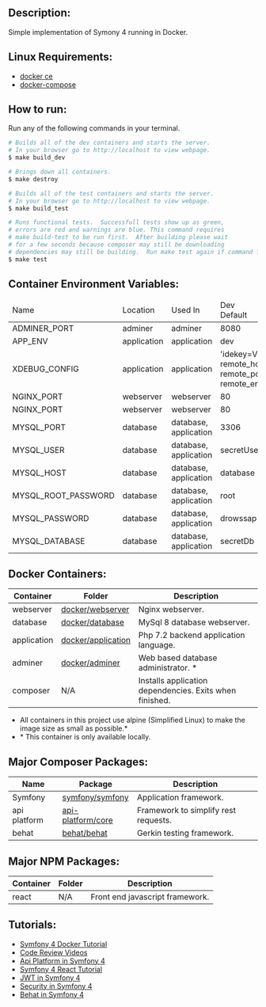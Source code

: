 
## **Description:** ##
Simple implementation of Symony 4 running in Docker. 


## **Linux Requirements:** ##
* [docker ce](https://docs.docker.com/install/linux/docker-ce/ubuntu/)
* [docker-compose](https://docs.docker.com/compose/install/)


## **How to run:** ##

Run any of the following commands in your terminal.

```bash
# Builds all of the dev containers and starts the server.  
# In your browser go to http://localhost to view webpage.
$ make build_dev

# Brings down all containers.
$ make destroy

# Builds all of the test containers and starts the server.    
# In your browser go to http://localhost to view webpage.
$ make build_test

# Runs functional tests.  Successfull tests show up as green, 
# errors are red and warnings are blue. This command requires 
# make build-test to be run first.  After building please wait 
# for a few seconds because composer may still be downloading
# dependencies may still be building.  Run make test again if command fails.
$ make test
```


## **Container Environment Variables:** ##

<table>
  <thead>
    <tr>
      <td>Name</td>
      <td>Location</td>
      <td>Used In</td>
      <td>Dev Default</td>
      <td>Test Default</td>
    </tr>
  </thead>
  <tbody>
    <tr>
      <td>ADMINER_PORT</td>
      <td>adminer</td>
      <td>adminer</td>
      <td colspan="2">8080</td>
    </tr>
    <tr>
      <td>APP_ENV</td>
      <td>application</td>
      <td>application</td>
      <td>dev</td>
      <td>test</td>
    </tr>
    <tr>
      <td>XDEBUG_CONFIG</td>
      <td>application</td>
      <td>application</td>
      <td colspan="2">'idekey=VSCODE remote_host=172.17.0.1 remote_port=9090 remote_enable=1'</td>
    </tr>
    <tr>
      <td>NGINX_PORT</td>
      <td>webserver</td>
      <td>webserver</td>
      <td colspan="2">80</td>
    </tr>
    <tr>
      <td>NGINX_PORT</td>
      <td>webserver</td>
      <td>webserver</td>
      <td colspan="2">80</td>
    </tr>
    <tr>
      <td>MYSQL_PORT</td>
      <td>database</td>
      <td>database, application</td>
      <td colspan="2">3306</td>
    </tr>
    <tr>
      <td>MYSQL_USER</td>
      <td>database</td>
      <td>database, application</td>
      <td colspan="2">secretUser</td>
    </tr>
    <tr>
      <td>MYSQL_HOST</td>
      <td>database</td>
      <td>database, application</td>
      <td colspan="2">database</td>
    </tr>
    <tr>
      <td>MYSQL_ROOT_PASSWORD</td>
      <td>database</td>
      <td>database, application</td>
      <td colspan="2">root</td>
    </tr>
    <tr>
      <td>MYSQL_PASSWORD</td>
      <td>database</td>
      <td>database, application</td>
      <td colspan="2">drowssap</td>
    </tr>
    <tr>
      <td>MYSQL_DATABASE</td>
      <td>database</td>
      <td>database, application</td>
      <td>secretDb</td>
      <td>secretDbTest</td>
    </tr>
  </tbody>
</table>

## **Docker Containers:** ##
Container   | Folder                                     | Description
------------|--------------------------------------------|-----------------------------------------------------------------------
webserver   | [docker/webserver](./docker/webserver)     | Nginx webserver.
database    | [docker/database](./docker/database)       | MySql 8 database webserver.
application | [docker/application](./docker/application) | Php 7.2 backend application language.
adminer     | [docker/adminer](./docker/adminer)         | Web based database administrator. \*
composer    | N/A                                        | Installs application dependencies.  Exits when finished.

* All containers in this project use alpine (Simplified Linux) to make the image size as small as possible.*
* \* This container is only available locally.


## **Major Composer Packages:** ##
Name         | Package                 | Description
-------------|----------------------------------------------------------|---------------------------------------
Symfony      | [symfony/symfony](https://symfony.com/)                  | Application framework.
api platform | [api-platform/core](https://api-platform.com/docs/core/) | Framework to simplify rest requests.
behat        | [behat/behat](http://behat.org/en/latest/)               | Gerkin testing framework.


## **Major NPM Packages:** ##
Container   | Folder                 | Description
------------|------------------------|-----------------------------------------------------------------------
react       |N/A                     | Front end javascript framework.


## **Tutorials:** ##
* [Symfony 4 Docker Tutorial](https://knplabs.com/en/blog/how-to-dockerise-a-symfony-4-project)
* [Code Review Videos](https://codereviewvideos.com/course/docker-tutorial-for-beginners/video/docker-compose-multiple-environments)
* [Api Platform in Symfony 4](https://symfonycasts.com/screencast/symfony-rest/test-database)
* [Symfony 4 React Tutorial](https://auth0.com/blog/developing-modern-apps-with-symfony-and-react/#Running-your-React-and-Symfony-App)
* [JWT in Symfony 4](https://symfonycasts.com/screencast/symfony-rest4)
* [Security in Symfony 4](https://symfonycasts.com/screencast/api-platform-security/test-reset-database#play)
* [Behat in Symfony 4](https://blog.rafalmuszynski.pl/how-to-configure-behat-with-symfony-4/)
